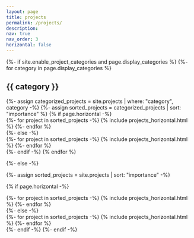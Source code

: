 ```yaml
---
layout: page
title: projects
permalink: /projects/
description: 
nav: true
nav_order: 3
horizontal: false
---
```


<div class="projects">
{%- if site.enable_project_categories and page.display_categories %}
  <!-- Display categorized projects -->
  {%- for category in page.display_categories %}
  <h2 class="category">{{ category }}</h2>
  {%- assign categorized_projects = site.projects | where: "category", category -%}
  {%- assign sorted_projects = categorized_projects | sort: "importance" %}
  <!-- Generate cards for each project -->
  {% if page.horizontal -%}
  <div class="container">
    <div class="row row-cols-2">
    {%- for project in sorted_projects -%}
      {% include projects_horizontal.html %}
    {%- endfor %}
    </div>
  </div>
  {%- else -%}
  <!-- <div class="grid"> -->
  <div class="row row-cols-1">
    {%- for project in sorted_projects -%}
      {% include projects_horizontal.html %}
      <!-- { include projects.html } -->
    {%- endfor %}
  </div>
  {%- endif -%}
  {% endfor %}

{%- else -%}
<!-- Display projects without categories -->
  {%- assign sorted_projects = site.projects | sort: "importance" -%}
  <!-- Generate cards for each project -->
  {% if page.horizontal -%}
  <div class="container">
    <div class="row row-cols-2">
    {%- for project in sorted_projects -%}
      {% include projects_horizontal.html %}
    {%- endfor %}
    </div>
  </div>
  {%- else -%}
  <!-- <div class="grid"> -->
  <div class="row row-cols-1">
    {%- for project in sorted_projects -%}
      {% include projects_horizontal.html %}
      <!-- { include projects.html } -->
    {%- endfor %}
  </div>
  {%- endif -%}
{%- endif -%}
</div>
